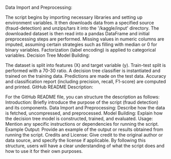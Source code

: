 Data Import and Preprocessing:

The script begins by importing necessary libraries and setting up environment variables.
It then downloads data from a specified source (fraud-detection) and unzips/tars it into the '/kaggle/input' directory.
The downloaded dataset is then read into a pandas DataFrame and initial preprocessing steps are performed.
Missing values in numeric columns are imputed, assuming certain strategies such as filling with median or 0 for binary variables.
Factorization (label encoding) is applied to categorical variables.
Decision Tree Model Building:

The dataset is split into features (X) and target variable (y).
Train-test split is performed with a 70-30 ratio.
A decision tree classifier is instantiated and trained on the training data.
Predictions are made on the test data.
Accuracy and classification report (including precision, recall, F1-score) are computed and printed.
GitHub README Description:

For the GitHub README file, you can structure the description as follows:
Introduction: Briefly introduce the purpose of the script (fraud detection) and its components.
Data Import and Preprocessing: Describe how the data is fetched, uncompressed, and preprocessed.
Model Building: Explain how the decision tree model is constructed, trained, and evaluated.
Usage: Mention any specific instructions or dependencies for running the script.
Example Output: Provide an example of the output or results obtained from running the script.
Credits and License: Give credit to the original author or data source, and specify the license if applicable.
By following this structure, users will have a clear understanding of what the script does and how to use it for their own purposes.
